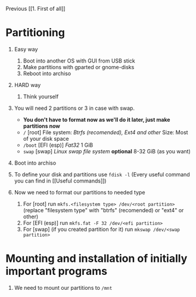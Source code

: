 Previous
[[1. First of all]] 

# Partitioning
1. Easy way
	1. Boot into another OS with GUI from USB stick
	2. Make partitions with gparted or gnome-disks
	3. Reboot into archiso

1. HARD way
	1. Think yourself

2. You will need 2 partitions or 3 in case with swap. 
	- **You don't have to format now as we'll do it later, just make partitions now**
	- `/` [root] 
File system: *Btrfs (recomended), Ext4 and other*
Size: Most of your disk space
	- `/boot` [EFI (esp)]
	*Fat32* 1 GiB
	- `swap` [swap] *Linux swap file system* **optional** 8-32 GiB (as you want)

3. Boot into archiso
4. To define your disk and partitions use `fdisk -l` (Every useful command you can find in [[Useful commands]])
5. Now we need to format our partitions to needed type
	1. For [root] run `mkfs.<filesystem type> /dev/<root partition>` (replace "filesystem type" with "btrfs" (recomended) or "ext4" or other)
	2. For [EFI (esp)] run `mkfs.fat -F 32 /dev/<efi partition>`
	3. For [swap] (if you created partition for it) run `mkswap /dev/<swap partition>`

# Mounting and installation of initially important programs
1. We need to mount our partitions to `/mnt`